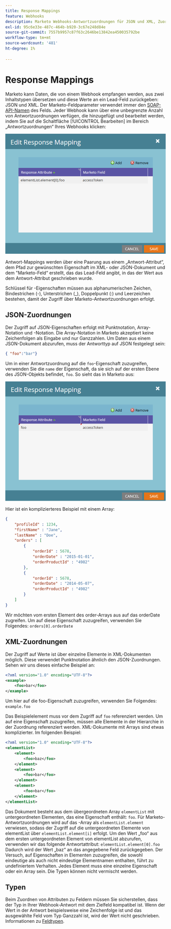 ```yaml
---
title: Response Mappings
feature: Webhooks
description: Marketo Webhooks-Antwortzuordnungen für JSON und XML, Zuordnungsattribute zu Lead-Feldern mit SOAP-API-Namen, Punkt- und Array-Notation und Typkompatibilität.
exl-id: 95c6e33e-487c-464b-b920-3c67e248d84e
source-git-commit: 7557b9957c87f63c2646be13842ea450035792be
workflow-type: tm+mt
source-wordcount: '481'
ht-degree: 1%

---
```


# Response Mappings

Marketo kann Daten, die von einem Webhook empfangen werden, aus zwei Inhaltstypen übersetzen und diese Werte an ein Lead-Feld zurückgeben: JSON und XML. Der Marketo-Feldparameter verwendet immer den [SOAP-API-Namen](../rest-api/fields.md) des Felds. Jeder Webhook kann über eine unbegrenzte Anzahl von Antwortzuordnungen verfügen, die hinzugefügt und bearbeitet werden, indem Sie auf die Schaltfläche [!UICONTROL Bearbeiten] im Bereich „Antwortzuordnungen“ Ihres Webhooks klicken:

![Antwort-Mapping](assets/response-mapping.png)

Antwort-Mappings werden über eine Paarung aus einem „Antwort-Attribut“, dem Pfad zur gewünschten Eigenschaft im XML- oder JSON-Dokument und dem &quot;Marketo-Feld“ erstellt, das das Lead-Feld angibt, in das der Wert aus dem Antwort-Attribut geschrieben wurde.

Schlüssel für -Eigenschaften müssen aus alphanumerischen Zeichen, Bindestrichen (-), Unterstrichen (_), Doppelpunkt (:) und Leerzeichen bestehen, damit der Zugriff über Marketo-Antwortzuordnungen erfolgt.

## JSON-Zuordnungen

Der Zugriff auf JSON-Eigenschaften erfolgt mit Punktnotation, Array-Notation und -Notation. Die Array-Notation in Marketo akzeptiert keine Zeichenfolgen als Eingabe und nur Ganzzahlen. Um Daten aus einem JSON-Dokument abzurufen, muss der Antworttyp auf JSON festgelegt sein:

```json
{ "foo":"bar"}
```

Um in einer Antwortzuordnung auf die `foo`-Eigenschaft zuzugreifen, verwenden Sie die `name` der Eigenschaft, da sie sich auf der ersten Ebene des JSON-Objekts befindet, `foo`. So sieht das in Marketo aus:

![Antwort-Mapping](assets/json-resp.png)

Hier ist ein komplizierteres Beispiel mit einem Array:

```json
{
    "profileId" : 1234,
    "firstName" : "Jane",
    "lastName" : "Doe",
    "orders" : [
        {
            "orderId" : 5678,
            "orderDate" : "2015-01-01",
            "orderProductId" : "4982"
        },
        {
            "orderId" : 5678,
            "orderDate" : "2014-05-07",
            "orderProductId" : "4982"
        }
    ]
}
```

Wir möchten vom ersten Element des order-Arrays aus auf das orderDate zugreifen. Um auf diese Eigenschaft zuzugreifen, verwenden Sie Folgendes: `orders[0].orderDate`

## XML-Zuordnungen

Der Zugriff auf Werte ist über einzelne Elemente in XML-Dokumenten möglich. Diese verwendet Punktnotation ähnlich den JSON-Zuordnungen. Sehen wir uns dieses einfache Beispiel an:

```xml
<?xml version="1.0" encoding="UTF-8"?>
<example>
    <foo>bar</foo>
</example>
```

Um hier auf die foo-Eigenschaft zuzugreifen, verwenden Sie Folgendes: `example.foo`

Das Beispielelement muss vor dem Zugriff auf `foo` referenziert werden. Um auf eine Eigenschaft zuzugreifen, müssen alle Elemente in der Hierarchie in der Zuordnung referenziert werden. XML-Dokumente mit Arrays sind etwas komplizierter. Im folgenden Beispiel:

```xml
<?xml version="1.0" encoding="UTF-8"?>
<elementList>
    <element>
        <foo>baz</foo>
    </element>
    <element>
        <foo>bar</foo>
    </element>
    <element>
        <foo>bar</foo>
    </element>
</elementList>
```

Das Dokument besteht aus dem übergeordneten Array `elementList` mit untergeordneten Elementen, das eine Eigenschaft enthält: `foo`. Für Marketo-Antwortzuordnungen wird auf das -Array als `elementList.element` verwiesen, sodass der Zugriff auf die untergeordneten Elemente von elementList über `elementList.element[i]` erfolgt. Um den Wert „foo“ aus dem ersten untergeordneten Element von elementList abzurufen, verwenden wir das folgende Antwortattribut: `elementList.element[0].foo` Dadurch wird der Wert „baz“ an das angegebene Feld zurückgegeben. Der Versuch, auf Eigenschaften in Elementen zuzugreifen, die sowohl eindeutige als auch nicht eindeutige Elementnamen enthalten, führt zu undefiniertem Verhalten. Jedes Element muss eine einzelne Eigenschaft oder ein Array sein. Die Typen können nicht vermischt werden.

## Typen

Beim Zuordnen von Attributen zu Feldern müssen Sie sicherstellen, dass der Typ in Ihrer Webhook-Antwort mit dem Zielfeld kompatibel ist. Wenn der Wert in der Antwort beispielsweise eine Zeichenfolge ist und das ausgewählte Feld vom Typ Ganzzahl ist, wird der Wert nicht geschrieben. Informationen zu [Feldtypen](../rest-api/field-types.md).
